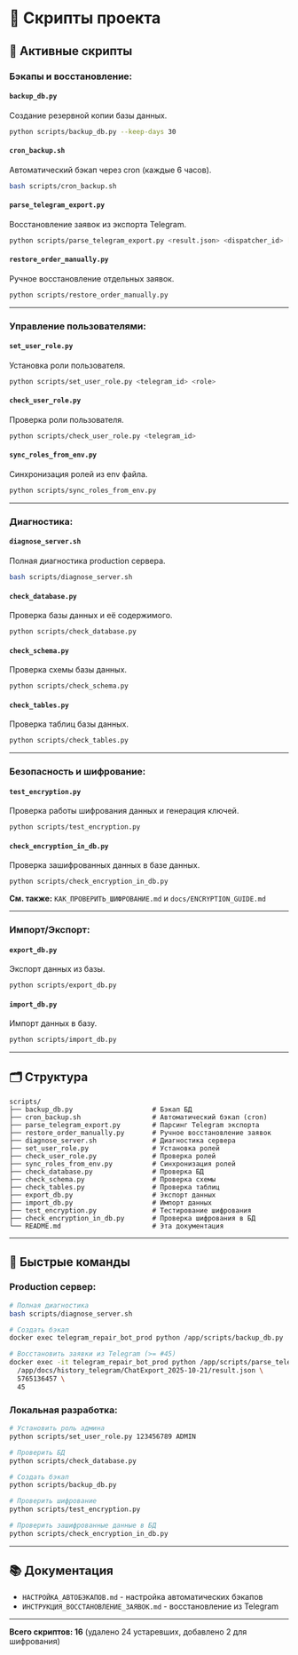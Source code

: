 # 📁 Скрипты проекта

## 🎯 Активные скрипты

### **Бэкапы и восстановление:**

#### `backup_db.py`
Создание резервной копии базы данных.
```bash
python scripts/backup_db.py --keep-days 30
```

#### `cron_backup.sh`
Автоматический бэкап через cron (каждые 6 часов).
```bash
bash scripts/cron_backup.sh
```

#### `parse_telegram_export.py`
Восстановление заявок из экспорта Telegram.
```bash
python scripts/parse_telegram_export.py <result.json> <dispatcher_id> [start_from]
```

#### `restore_order_manually.py`
Ручное восстановление отдельных заявок.
```bash
python scripts/restore_order_manually.py
```

---

### **Управление пользователями:**

#### `set_user_role.py`
Установка роли пользователя.
```bash
python scripts/set_user_role.py <telegram_id> <role>
```

#### `check_user_role.py`
Проверка роли пользователя.
```bash
python scripts/check_user_role.py <telegram_id>
```

#### `sync_roles_from_env.py`
Синхронизация ролей из env файла.
```bash
python scripts/sync_roles_from_env.py
```

---

### **Диагностика:**

#### `diagnose_server.sh`
Полная диагностика production сервера.
```bash
bash scripts/diagnose_server.sh
```

#### `check_database.py`
Проверка базы данных и её содержимого.
```bash
python scripts/check_database.py
```

#### `check_schema.py`
Проверка схемы базы данных.
```bash
python scripts/check_schema.py
```

#### `check_tables.py`
Проверка таблиц базы данных.
```bash
python scripts/check_tables.py
```

---

### **Безопасность и шифрование:**

#### `test_encryption.py`
Проверка работы шифрования данных и генерация ключей.
```bash
python scripts/test_encryption.py
```

#### `check_encryption_in_db.py`
Проверка зашифрованных данных в базе данных.
```bash
python scripts/check_encryption_in_db.py
```

**См. также:** `КАК_ПРОВЕРИТЬ_ШИФРОВАНИЕ.md` и `docs/ENCRYPTION_GUIDE.md`

---

### **Импорт/Экспорт:**

#### `export_db.py`
Экспорт данных из базы.
```bash
python scripts/export_db.py
```

#### `import_db.py`
Импорт данных в базу.
```bash
python scripts/import_db.py
```

---

## 🗂️ Структура

```
scripts/
├── backup_db.py                    # Бэкап БД
├── cron_backup.sh                  # Автоматический бэкап (cron)
├── parse_telegram_export.py        # Парсинг Telegram экспорта
├── restore_order_manually.py       # Ручное восстановление заявок
├── diagnose_server.sh              # Диагностика сервера
├── set_user_role.py                # Установка ролей
├── check_user_role.py              # Проверка ролей
├── sync_roles_from_env.py          # Синхронизация ролей
├── check_database.py               # Проверка БД
├── check_schema.py                 # Проверка схемы
├── check_tables.py                 # Проверка таблиц
├── export_db.py                    # Экспорт данных
├── import_db.py                    # Импорт данных
├── test_encryption.py              # Тестирование шифрования
├── check_encryption_in_db.py       # Проверка шифрования в БД
└── README.md                       # Эта документация
```

---

## 🚀 Быстрые команды

### **Production сервер:**

```bash
# Полная диагностика
bash scripts/diagnose_server.sh

# Создать бэкап
docker exec telegram_repair_bot_prod python /app/scripts/backup_db.py

# Восстановить заявки из Telegram (>= #45)
docker exec -it telegram_repair_bot_prod python /app/scripts/parse_telegram_export.py \
  /app/docs/history_telegram/ChatExport_2025-10-21/result.json \
  5765136457 \
  45
```

### **Локальная разработка:**

```bash
# Установить роль админа
python scripts/set_user_role.py 123456789 ADMIN

# Проверить БД
python scripts/check_database.py

# Создать бэкап
python scripts/backup_db.py

# Проверить шифрование
python scripts/test_encryption.py

# Проверить зашифрованные данные в БД
python scripts/check_encryption_in_db.py
```

---

## 📚 Документация

- `НАСТРОЙКА_АВТОБЭКАПОВ.md` - настройка автоматических бэкапов
- `ИНСТРУКЦИЯ_ВОССТАНОВЛЕНИЕ_ЗАЯВОК.md` - восстановление из Telegram

---

**Всего скриптов: 16** (удалено 24 устаревших, добавлено 2 для шифрования)
